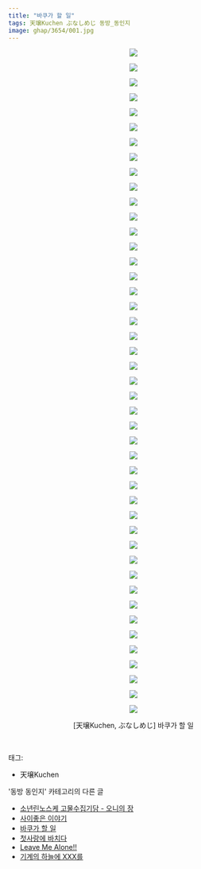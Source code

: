 ```yaml
---
title: "바쿠가 할 일"
tags: 天壌Kuchen ぶなしめじ 동방_동인지
image: ghap/3654/001.jpg
---
```

<div class="article">
<p style="text-align: center; clear: none; float: none;"><img src="{{ site.nasurl }}/ghap/3654/001.jpg"/></p>
<p style="text-align: center; clear: none; float: none;"><img src="{{ site.nasurl }}/ghap/3654/002.jpg"/></p>
<p style="text-align: center; clear: none; float: none;"><img src="{{ site.nasurl }}/ghap/3654/003.jpg"/></p>
<p style="text-align: center; clear: none; float: none;"><img src="{{ site.nasurl }}/ghap/3654/004.jpg"/></p>
<p style="text-align: center; clear: none; float: none;"><img src="{{ site.nasurl }}/ghap/3654/005.jpg"/></p>
<p style="text-align: center; clear: none; float: none;"><img src="{{ site.nasurl }}/ghap/3654/006.jpg"/></p>
<p style="text-align: center; clear: none; float: none;"><img src="{{ site.nasurl }}/ghap/3654/007.jpg"/></p>
<p style="text-align: center; clear: none; float: none;"><img src="{{ site.nasurl }}/ghap/3654/008.jpg"/></p>
<p style="text-align: center; clear: none; float: none;"><img src="{{ site.nasurl }}/ghap/3654/009.jpg"/></p>
<p style="text-align: center; clear: none; float: none;"><img src="{{ site.nasurl }}/ghap/3654/010.jpg"/></p>
<p style="text-align: center; clear: none; float: none;"><img src="{{ site.nasurl }}/ghap/3654/011.jpg"/></p>
<p style="text-align: center; clear: none; float: none;"><img src="{{ site.nasurl }}/ghap/3654/012.jpg"/></p>
<p style="text-align: center; clear: none; float: none;"><img src="{{ site.nasurl }}/ghap/3654/013.jpg"/></p>
<p style="text-align: center; clear: none; float: none;"><img src="{{ site.nasurl }}/ghap/3654/014.jpg"/></p>
<p style="text-align: center; clear: none; float: none;"><img src="{{ site.nasurl }}/ghap/3654/015.jpg"/></p>
<p style="text-align: center; clear: none; float: none;"><img src="{{ site.nasurl }}/ghap/3654/016.jpg"/></p>
<p style="text-align: center; clear: none; float: none;"><img src="{{ site.nasurl }}/ghap/3654/017.jpg"/></p>
<p style="text-align: center; clear: none; float: none;"><img src="{{ site.nasurl }}/ghap/3654/018.jpg"/></p>
<p style="text-align: center; clear: none; float: none;"><img src="{{ site.nasurl }}/ghap/3654/019.jpg"/></p>
<p style="text-align: center; clear: none; float: none;"><img src="{{ site.nasurl }}/ghap/3654/020.jpg"/></p>
<p style="text-align: center; clear: none; float: none;"><img src="{{ site.nasurl }}/ghap/3654/021.jpg"/></p>
<p style="text-align: center; clear: none; float: none;"><img src="{{ site.nasurl }}/ghap/3654/022.jpg"/></p>
<p style="text-align: center; clear: none; float: none;"><img src="{{ site.nasurl }}/ghap/3654/023.jpg"/></p>
<p style="text-align: center; clear: none; float: none;"><img src="{{ site.nasurl }}/ghap/3654/024.jpg"/></p>
<p style="text-align: center; clear: none; float: none;"><img src="{{ site.nasurl }}/ghap/3654/025.jpg"/></p>
<p style="text-align: center; clear: none; float: none;"><img src="{{ site.nasurl }}/ghap/3654/026.jpg"/></p>
<p style="text-align: center; clear: none; float: none;"><img src="{{ site.nasurl }}/ghap/3654/027.jpg"/></p>
<p style="text-align: center; clear: none; float: none;"><img src="{{ site.nasurl }}/ghap/3654/028.jpg"/></p>
<p style="text-align: center; clear: none; float: none;"><img src="{{ site.nasurl }}/ghap/3654/029.jpg"/></p>
<p style="text-align: center; clear: none; float: none;"><img src="{{ site.nasurl }}/ghap/3654/030.jpg"/></p>
<p style="text-align: center; clear: none; float: none;"><img src="{{ site.nasurl }}/ghap/3654/031.jpg"/></p>
<p style="text-align: center; clear: none; float: none;"><img src="{{ site.nasurl }}/ghap/3654/032.jpg"/></p>
<p style="text-align: center; clear: none; float: none;"><img src="{{ site.nasurl }}/ghap/3654/033.jpg"/></p>
<p style="text-align: center; clear: none; float: none;"><img src="{{ site.nasurl }}/ghap/3654/034.jpg"/></p>
<p style="text-align: center; clear: none; float: none;"><img src="{{ site.nasurl }}/ghap/3654/035.jpg"/></p>
<p style="text-align: center; clear: none; float: none;"><img src="{{ site.nasurl }}/ghap/3654/036.jpg"/></p>
<p style="text-align: center; clear: none; float: none;"><img src="{{ site.nasurl }}/ghap/3654/037.jpg"/></p>
<p style="text-align: center; clear: none; float: none;"><img src="{{ site.nasurl }}/ghap/3654/038.jpg"/></p>
<p style="text-align: center; clear: none; float: none;"><img src="{{ site.nasurl }}/ghap/3654/039.jpg"/></p>
<p style="text-align: center; clear: none; float: none;"><img src="{{ site.nasurl }}/ghap/3654/040.jpg"/></p>
<p style="text-align: center; clear: none; float: none;"><img src="{{ site.nasurl }}/ghap/3654/041.jpg"/></p>
<p style="text-align: center; clear: none; float: none;"><img src="{{ site.nasurl }}/ghap/3654/042.jpg"/></p>
<p style="text-align: center; clear: none; float: none;"><img src="{{ site.nasurl }}/ghap/3654/043.jpg"/></p>
<p style="text-align: center; clear: none; float: none;"><img src="{{ site.nasurl }}/ghap/3654/044.jpg"/></p>
<p style="text-align: center; clear: none; float: none;"><img src="{{ site.nasurl }}/ghap/3654/045.jpg"/></p>
<p style="text-align: center; clear: none; float: none;">[天壌Kuchen, ぶなしめじ] 바쿠가 할 일</p>
<p><br/></p>
</div><div class="tagTrail">
<p>태그: </p>
<ul>
<li>天壌Kuchen</li>
</ul>
</div><div class="another">
<p>'동방 동인지' 카테고리의 다른 글</p>
<ul>
<li><a href="/2017-08-28-ghap_3661">소년린노스케 고물수집기담 - 오니의 장</a></li>
<li><a href="/2017-08-21-ghap_3655">사이좋은 이야기</a></li>
<li><a href="/2017-08-21-ghap_3654">바쿠가 할 일</a></li>
<li><a href="/2017-08-16-ghap_3651">첫사랑에 바치다</a></li>
<li><a href="/2017-08-11-ghap_3638">Leave Me Alone!!</a></li>
<li><a href="/2017-08-10-ghap_3630">기계의 하늘에 XXX를</a></li>
</ul>
</div><div class="cb_module cb_fluid">
<div class="cb_wrt cb_profile">
</div><!-- commentList close -->
</div>